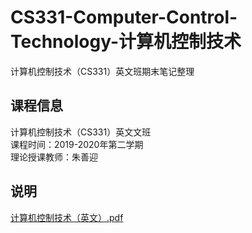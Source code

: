 # CS331-Computer-Control-Technology-计算机控制技术
计算机控制技术（CS331）英文班期末笔记整理
## 课程信息
计算机控制技术（CS331）英文文班  
课程时间：2019-2020年第二学期  
理论授课教师：朱善迎  
## 说明
[计算机控制技术（英文）.pdf](https://github.com/Bobyue0118/CS331-Computer-Control-Technology/blob/master/%E8%AE%A1%E7%AE%97%E6%9C%BA%E6%8E%A7%E5%88%B6%E6%8A%80%E6%9C%AF%EF%BC%88%E8%8B%B1%E6%96%87%EF%BC%89.pdf)
